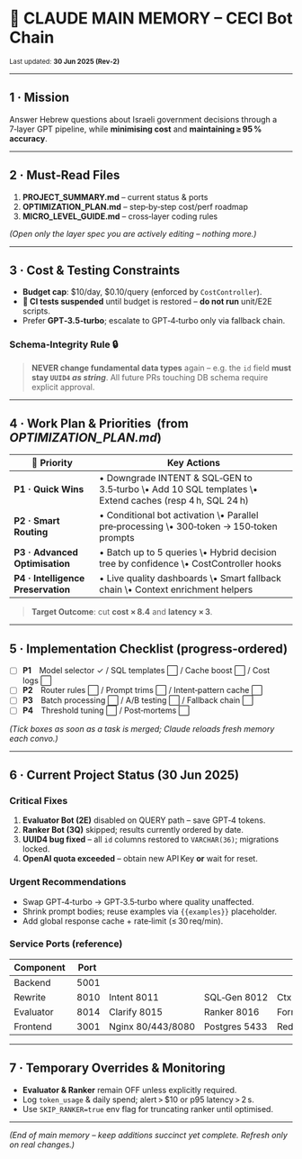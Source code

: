 # 🧠 CLAUDE MAIN MEMORY – CECI Bot Chain

<small>Last updated: **30 Jun 2025 (Rev‑2)**</small>

---

## 1 · Mission

Answer Hebrew questions about Israeli government decisions through a 7‑layer GPT pipeline, while **minimising cost** and **maintaining ≥ 95 % accuracy**.

---

## 2 · Must‑Read Files

1. **PROJECT\_SUMMARY.md** – current status & ports
2. **OPTIMIZATION\_PLAN.md** – step‑by‑step cost/perf roadmap
3. **MICRO\_LEVEL\_GUIDE.md** – cross‑layer coding rules

*(Open only the layer spec you are actively editing – nothing more.)*

---

## 3 · Cost & Testing Constraints

* **Budget cap**: \$10/day, \$0.10/query (enforced by `CostController`).
* **🛑 CI tests suspended** until budget is restored – **do not run** unit/E2E scripts.
* Prefer **GPT‑3.5‑turbo**; escalate to GPT‑4‑turbo only via fallback chain.

### Schema‑Integrity Rule  🔒

> **NEVER change fundamental data types** again – e.g. the `id` field **must stay `UUID4` *as string***. All future PRs touching DB schema require explicit approval.

---

## 4 · Work Plan & Priorities  (from *OPTIMIZATION\_PLAN.md*)

| 🔢 Priority                        | Key Actions                                                                                               |
| ---------------------------------- | --------------------------------------------------------------------------------------------------------- |
| **P1 · Quick Wins**                | • Downgrade INTENT & SQL‑GEN to 3.5‑turbo  \• Add 10 SQL templates  \• Extend caches (resp 4 h, SQL 24 h) |
| **P2 · Smart Routing**             | • Conditional bot activation  \• Parallel pre‑processing  \• 300‑token → 150‑token prompts                |
| **P3 · Advanced Optimisation**     | • Batch up to 5 queries  \• Hybrid decision tree by confidence  \• CostController hooks                   |
| **P4 · Intelligence Preservation** | • Live quality dashboards  \• Smart fallback chain  \• Context enrichment helpers                         |

> **Target Outcome**: cut **cost × 8.4** and **latency × 3**.

---

## 5 · Implementation Checklist (progress‑ordered)

* [ ] **P1** Model selector ✓ / SQL templates ⬜ / Cache boost ⬜ / Cost logs ⬜
* [ ] **P2** Router rules ⬜ / Prompt trims ⬜ / Intent‑pattern cache ⬜
* [ ] **P3** Batch processing ⬜ / A/B testing ⬜ / Fallback chain ⬜
* [ ] **P4** Threshold tuning ⬜ / Post‑mortems ⬜

*(Tick boxes as soon as a task is merged; Claude reloads fresh memory each convo.)*

---

## 6 · Current Project Status (30 Jun 2025)

### Critical Fixes

1. **Evaluator Bot (2E)** disabled on QUERY path – save GPT‑4 tokens.
2. **Ranker Bot (3Q)** skipped; results currently ordered by date.
3. **UUID4 bug fixed** – all `id` columns restored to `VARCHAR(36)`; migrations locked.
4. **OpenAI quota exceeded** – obtain new API Key **or** wait for reset.

### Urgent Recommendations

* Swap GPT‑4‑turbo → GPT‑3.5‑turbo where quality unaffected.
* Shrink prompt bodies; reuse examples via `{{examples}}` placeholder.
* Add global response cache + rate‑limit (≤ 30 req/min).

### Service Ports (reference)

| Component   | Port  |                   |               |                |
| ----------- | ----- | ----------------- | ------------- | -------------- |
| Backend     |  5001 |                   |               |                |
| Rewrite     |  8010 | Intent 8011       | SQL‑Gen 8012  | Ctx 8013       |
| Evaluator   |  8014 | Clarify 8015      | Ranker 8016   | Formatter 8017 |
| Frontend    |  3001 | Nginx 80/443/8080 | Postgres 5433 | Redis 6380     |

---

## 7 · Temporary Overrides & Monitoring

* **Evaluator & Ranker** remain OFF unless explicitly required.
* Log `token_usage` & daily spend; alert > \$10 or p95 latency > 2 s.
* Use `SKIP_RANKER=true` env flag for truncating ranker until optimised.

---

*(End of main memory – keep additions succinct yet complete. Refresh only on real changes.)*
